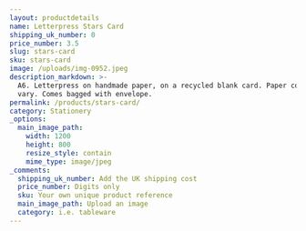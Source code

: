 ```yaml
---
layout: productdetails
name: Letterpress Stars Card
shipping_uk_number: 0
price_number: 3.5
slug: stars-card
sku: stars-card
image: /uploads/img-0952.jpeg
description_markdown: >-
  A6. Letterpress on handmade paper, on a recycled blank card. Paper colours may
  vary. Comes bagged with envelope.
permalink: /products/stars-card/
category: Stationery
_options:
  main_image_path:
    width: 1200
    height: 800
    resize_style: contain
    mime_type: image/jpeg
_comments:
  shipping_uk_number: Add the UK shipping cost
  price_number: Digits only
  sku: Your own unique product reference
  main_image_path: Upload an image
  category: i.e. tableware
---
```


